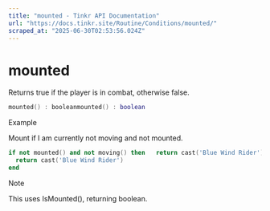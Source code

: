 ```yaml
---
title: "mounted - Tinkr API Documentation"
url: "https://docs.tinkr.site/Routine/Conditions/mounted/"
scraped_at: "2025-06-30T02:53:56.024Z"
---
```


# mounted

Returns true if the player is in combat, otherwise false.

```lua
mounted() : booleanmounted() : boolean
```

Example

Mount if I am currently not moving and not mounted.

```lua
if not mounted() and not moving() then   return cast('Blue Wind Rider')endif not mounted() and not moving() then 
  return cast('Blue Wind Rider')
end 
```

Note

This uses IsMounted(), returning boolean.